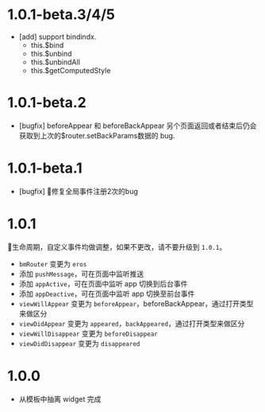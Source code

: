 # 1.0.1-beta.3/4/5
* [add] support bindindx.
    * this.$bind
    * this.$unbind
    * this.$unbindAll
    * this.$getComputedStyle

# 1.0.1-beta.2
* [bugfix] beforeAppear 和 beforeBackAppear 另个页面返回或者结束后仍会获取到上次的$router.setBackParams数据的 bug.

# 1.0.1-beta.1
* [bugfix] 修复全局事件注册2次的bug

# 1.0.1
生命周期，自定义事件均做调整，如果不更改，请不要升级到 `1.0.1`。
* `bmRouter` 变更为 `eros`
* 添加 `pushMessage`，可在页面中监听推送
* 添加 `appActive`，可在页面中监听 app 切换到后台事件
* 添加 `appDeactive`，可在页面中监听 app 切换至前台事件
* `viewWillAppear` 变更为 `beforeAppear`，beforeBackAppear，通过打开类型来做区分
* `viewDidAppear` 变更为 `appeared`，`backAppeared`，通过打开类型来做区分
* `viewWillDisappear` 变更为 `beforeDisappear`
* `viewDidDisappear` 变更为 `disappeared`

# 1.0.0
* 从模板中抽离 widget 完成